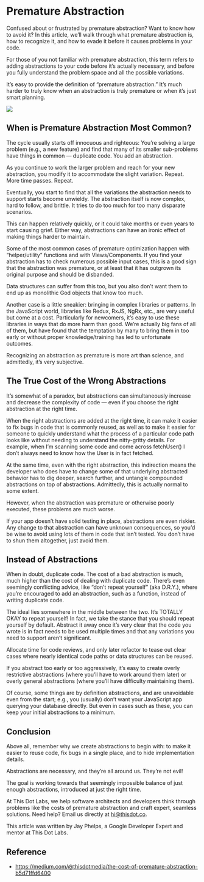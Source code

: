 # Premature Abstraction

Confused about or frustrated by premature abstraction? Want to know how to avoid it? In this article, we’ll walk through what premature abstraction is, how to recognize it, and how to evade it before it causes problems in your code.

For those of you not familiar with premature abstraction, this term refers to adding abstractions to your code before it’s actually necessary, and before you fully understand the problem space and all the possible variations.

It’s easy to provide the definition of “premature abstraction.” It’s much harder to truly know when an abstraction is truly premature or when it’s just smart planning.

![](https://miro.medium.com/max/1400/0*unkzWhHVFgTtEtUz)

## When is Premature Abstraction Most Common?

The cycle usually starts off innocuous and righteous: You’re solving a large problem (e.g., a new feature) and find that many of its smaller sub-problems have things in common — duplicate code. You add an abstraction.

As you continue to work the larger problem and reach for your new abstraction, you modify it to accommodate the slight variation. Repeat. More time passes. Repeat.

Eventually, you start to find that all the variations the abstraction needs to support starts become unwieldy. The abstraction itself is now complex, hard to follow, and brittle. It tries to do too much for too many disparate scenarios.

This can happen relatively quickly, or it could take months or even years to start causing grief. Either way, abstractions can have an ironic effect of making things harder to maintain.

Some of the most common cases of premature optimization happen with “helper/utility” functions and with Views/Components. If you find your abstraction has to check numerous possible input cases, this is a good sign that the abstraction was premature, or at least that it has outgrown its original purpose and should be disbanded.

Data structures can suffer from this too, but you also don’t want them to end up as monolithic God objects that know too much.

Another case is a little sneakier: bringing in complex libraries or patterns. In the JavaScript world, libraries like Redux, RxJS, NgRx, etc., are very useful but come at a cost. Particularly for newcomers, it’s easy to use these libraries in ways that do more harm than good. We’re actually big fans of all of them, but have found that the temptation by many to bring them in too early or without proper knowledge/training has led to unfortunate outcomes.

Recognizing an abstraction as premature is more art than science, and admittedly, it’s very subjective.

## The True Cost of the Wrong Abstractions

It’s somewhat of a paradox, but abstractions can simultaneously increase and decrease the complexity of code — even if you choose the right abstraction at the right time.

When the right abstractions are added at the right time, it can make it easier to fix bugs in code that is commonly reused, as well as to make it easier for someone to quickly understand what the process of a particular code path looks like without needing to understand the nitty-gritty details. For example, when I’m scanning some code and come across fetchUser() I don’t always need to know how the User is in fact fetched.

At the same time, even with the right abstraction, this indirection means the developer who does have to change some of that underlying abstracted behavior has to dig deeper, search further, and untangle compounded abstractions on top of abstractions. Admittedly, this is actually normal to some extent.

However, when the abstraction was premature or otherwise poorly executed, these problems are much worse.

If your app doesn’t have solid testing in place, abstractions are even riskier. Any change to that abstraction can have unknown consequences, so you’d be wise to avoid using lots of them in code that isn’t tested. You don’t have to shun them altogether, just avoid them.

## Instead of Abstractions

When in doubt, duplicate code. The cost of a bad abstraction is much, much higher than the cost of dealing with duplicate code. There’s even seemingly conflicting advice, like “don’t repeat yourself” (aka D.R.Y.), where you’re encouraged to add an abstraction, such as a function, instead of writing duplicate code.

The ideal lies somewhere in the middle between the two. It’s TOTALLY OKAY to repeat yourself! In fact, we take the stance that you should repeat yourself by default. Abstract it away once it’s very clear that the code you wrote is in fact needs to be used multiple times and that any variations you need to support aren’t significant.

Allocate time for code reviews, and only later refactor to tease out clear cases where nearly identical code paths or data structures can be reused.

If you abstract too early or too aggressively, it’s easy to create overly restrictive abstractions (where you’ll have to work around them later) or overly general abstractions (where you’ll have difficulty maintaining them).

Of course, some things are by definition abstractions, and are unavoidable even from the start; e.g., you (usually) don’t want your JavaScript app querying your database directly. But even in cases such as these, you can keep your initial abstractions to a minimum.

## Conclusion

Above all, remember why we create abstractions to begin with: to make it easier to reuse code, fix bugs in a single place, and to hide implementation details.

Abstractions are necessary, and they’re all around us. They’re not evil!

The goal is working towards that seemingly impossible balance of just enough abstractions, introduced at just the right time.

At This Dot Labs, we help software architects and developers think through problems like the costs of premature abstraction and craft expert, seamless solutions. Need help? Email us directly at [hi@thisdot.co](mailto:hi@thisdot.co).

This article was written by Jay Phelps, a Google Developer Expert and mentor at This Dot Labs.

## Reference

- https://medium.com/@thisdotmedia/the-cost-of-premature-abstraction-b5d71ffd6400
